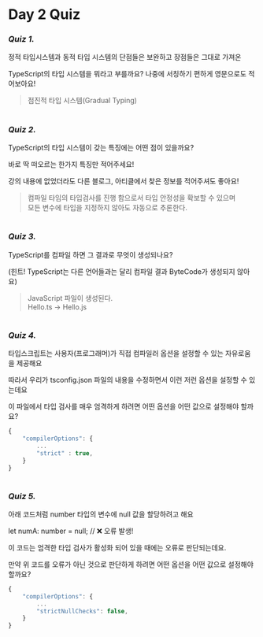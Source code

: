 # Day 2 Quiz

### **_Quiz 1._**

정적 타입시스템과 동적 타입 시스템의 단점들은 보완하고 장점들은 그대로 가져온

TypeScript의 타입 시스템을 뭐라고 부를까요? 나중에 서칭하기 편하게 영문으로도 적어보아요!

> 점진적 타입 시스템(Gradual Typing)

#

### **_Quiz 2._**

TypeScript의 타입 시스템이 갖는 특징에는 어떤 점이 있을까요?

바로 딱 떠오르는 한가지 특징만 적어주세요!

강의 내용에 없었더라도 다른 블로그, 아티클에서 찾은 정보를 적어주셔도 좋아요!

> 컴파일 타임의 타입검사를 진행 함으로서 타입 안정성을 확보할 수 있으며
> <br>모든 변수에 타입을 지정하지 않아도 자동으로 추론한다.

#

### **_Quiz 3._**

TypeScript를 컴파일 하면 그 결과로 무엇이 생성되나요?

(힌트! TypeScript는 다른 언어들과는 달리 컴파일 결과 ByteCode가 생성되지 않아요)

> JavaScript 파일이 생성된다.
> <br>
> Hello.ts -> Hello.js

#

### **_Quiz 4._**

타입스크립트는 사용자(프로그래머)가 직접 컴파일러 옵션을 설정할 수 있는 자유로움을 제공해요

따라서 우리가 tsconfig.json 파일의 내용을 수정하면서 이런 저런 옵션을 설정할 수 있는데요

이 파일에서 타입 검사를 매우 엄격하게 하려면 어떤 옵션을 어떤 값으로 설정해야 할까요?

```typescript
{
    "compilerOptions": {
        ...
        "strict" : true,
    }
}
```

#

### **_Quiz 5._**

아래 코드처럼 number 타입의 변수에 null 값을 할당하려고 해요

let numA: number = null; // ❌ 오류 발생!

이 코드는 엄격한 타입 검사가 활성화 되어 있을 때에는 오류로 판단되는데요.

만약 위 코드를 오류가 아닌 것으로 판단하게 하려면 어떤 옵션을 어떤 값으로 설정해야 할까요?

```typescript
{
    "compilerOptions": {
        ...
        "strictNullChecks": false,
    }
}

```
